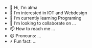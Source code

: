 - 👋 Hi, I’m alma
- 👀 I’m interested in IOT and Webdesign
- 🌱 I’m currently learning Programing 
- 💞️ I’m looking to collaborate on ...
- 📫 How to reach me ...
- 😄 Pronouns: ...
- ⚡ Fun fact: ...

<!---
10z8a1383/10z8a1383 is a ✨ special ✨ repository because its `README.md` (this file) appears on your GitHub profile.
You can click the Preview link to take a look at your changes.
--->
